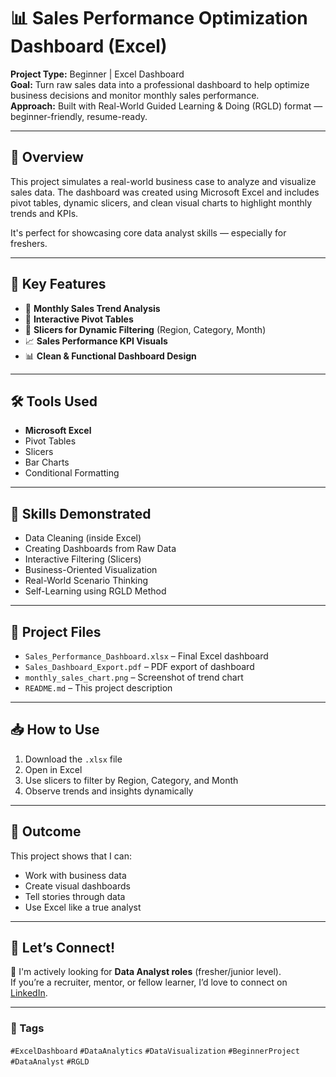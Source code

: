 ﻿
# 📊 Sales Performance Optimization Dashboard (Excel)

**Project Type:** Beginner | Excel Dashboard  
**Goal:** Turn raw sales data into a professional dashboard to help optimize business decisions and monitor monthly sales performance.  
**Approach:** Built with Real-World Guided Learning & Doing (RGLD) format — beginner-friendly, resume-ready.

---

## 🚀 Overview

This project simulates a real-world business case to analyze and visualize sales data. The dashboard was created using Microsoft Excel and includes pivot tables, dynamic slicers, and clean visual charts to highlight monthly trends and KPIs.

It's perfect for showcasing core data analyst skills — especially for freshers.

---

## 📌 Key Features

- 📅 **Monthly Sales Trend Analysis**  
- 🧮 **Interactive Pivot Tables**  
- 🎯 **Slicers for Dynamic Filtering** (Region, Category, Month)  
- 📈 **Sales Performance KPI Visuals**  
- 📊 **Clean & Functional Dashboard Design**

---

## 🛠️ Tools Used

- **Microsoft Excel**  
- Pivot Tables  
- Slicers  
- Bar Charts  
- Conditional Formatting

---

## 🧠 Skills Demonstrated

- Data Cleaning (inside Excel)  
- Creating Dashboards from Raw Data  
- Interactive Filtering (Slicers)  
- Business-Oriented Visualization  
- Real-World Scenario Thinking  
- Self-Learning using RGLD Method

---

## 📂 Project Files

- `Sales_Performance_Dashboard.xlsx` – Final Excel dashboard  
- `Sales_Dashboard_Export.pdf` – PDF export of dashboard  
- `monthly_sales_chart.png` – Screenshot of trend chart  
- `README.md` – This project description

---

## 📥 How to Use

1. Download the `.xlsx` file  
2. Open in Excel  
3. Use slicers to filter by Region, Category, and Month  
4. Observe trends and insights dynamically

---

## 🏁 Outcome

This project shows that I can:
- Work with business data
- Create visual dashboards
- Tell stories through data
- Use Excel like a true analyst

---

## 🙌 Let’s Connect!

💬 I'm actively looking for **Data Analyst roles** (fresher/junior level).  
If you’re a recruiter, mentor, or fellow learner, I’d love to connect on [LinkedIn]( https://www.linkedin.com/in/atikurrehman-dataanalyst/).

---

### 🔖 Tags

`#ExcelDashboard` `#DataAnalytics` `#DataVisualization` `#BeginnerProject` `#DataAnalyst` `#RGLD`


